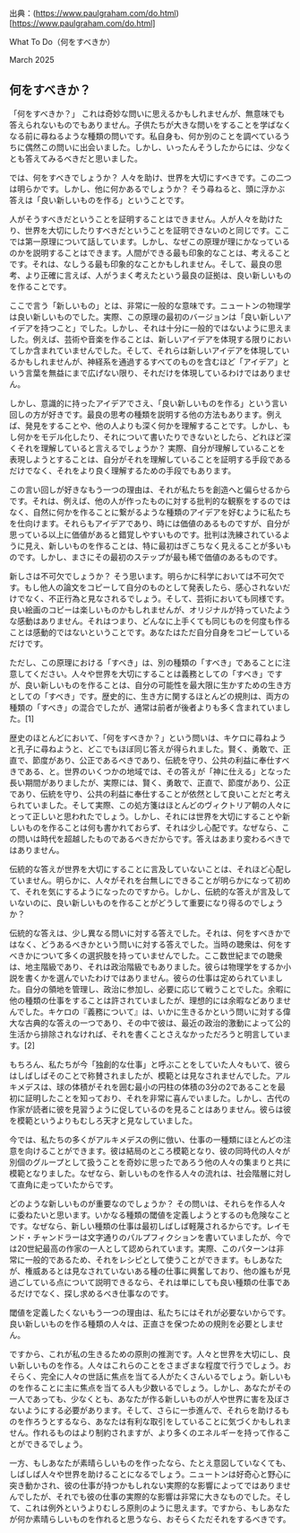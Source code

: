 出典：(https://www.paulgraham.com/do.html)[https://www.paulgraham.com/do.html]

What To Do（何をすべきか）

March 2025

## 何をすべきか？

「何をすべきか？」 これは奇妙な問いに思えるかもしれませんが、無意味でも答えられないものでもありません。子供たちが大きな問いをすることを学ばなくなる前に尋ねるような種類の問いです。私自身も、何か別のことを調べているうちに偶然この問いに出会いました。しかし、いったんそうしたからには、少なくとも答えてみるべきだと思いました。

では、何をすべきでしょうか？ 人々を助け、世界を大切にすべきです。この二つは明らかです。しかし、他に何かあるでしょうか？ そう尋ねると、頭に浮かぶ答えは「良い新しいものを作る」ということです。

人がそうすべきだということを証明することはできません。人が人々を助けたり、世界を大切にしたりすべきだということを証明できないのと同じです。ここでは第一原理について話しています。しかし、なぜこの原理が理にかなっているのかを説明することはできます。人間ができる最も印象的なことは、考えることです。それは、なしうる最も印象的なことかもしれません。そして、最良の思考、より正確に言えば、人がうまく考えたという最良の証拠は、良い新しいものを作ることです。

ここで言う「新しいもの」とは、非常に一般的な意味です。ニュートンの物理学は良い新しいものでした。実際、この原理の最初のバージョンは「良い新しいアイデアを持つこと」でした。しかし、それは十分に一般的ではないように思えました。例えば、芸術や音楽を作ることは、新しいアイデアを体現する限りにおいてしか含まれていませんでした。そして、それらは新しいアイデアを体現しているかもしれませんが、神経系を通過するすべてのものを含むほど「アイデア」という言葉を無益にまで広げない限り、それだけを体現しているわけではありません。

しかし、意識的に持ったアイデアでさえ、「良い新しいものを作る」という言い回しの方が好きです。最良の思考の種類を説明する他の方法もあります。例えば、発見をすることや、他の人よりも深く何かを理解することです。しかし、もし何かをモデル化したり、それについて書いたりできないとしたら、どれほど深くそれを理解していると言えるでしょうか？ 実際、自分が理解していることを表現しようとすることは、自分がそれを理解していることを証明する手段であるだけでなく、それをより良く理解するための手段でもあります。

この言い回しが好きなもう一つの理由は、それが私たちを創造へと偏らせるからです。それは、例えば、他の人が作ったものに対する批判的な観察をするのではなく、自然に何かを作ることに繋がるような種類のアイデアを好むように私たちを仕向けます。それらもアイデアであり、時には価値のあるものですが、自分が思っている以上に価値があると錯覚しやすいものです。批判は洗練されているように見え、新しいものを作ることは、特に最初はぎこちなく見えることが多いものです。しかし、まさにその最初のステップが最も稀で価値のあるものです。

新しさは不可欠でしょうか？ そう思います。明らかに科学においては不可欠です。もし他人の論文をコピーして自分のものとして発表したら、感心されないだけでなく、不正行為と見なされるでしょう。そして、芸術においても同様です。良い絵画のコピーは楽しいものかもしれませんが、オリジナルが持っていたような感動はありません。それはつまり、どんなに上手くても同じものを何度も作ることは感動的ではないということです。あなたはただ自分自身をコピーしているだけです。

ただし、この原理における「すべき」は、別の種類の「すべき」であることに注意してください。人々や世界を大切にすることは義務としての「すべき」ですが、良い新しいものを作ることは、自分の可能性を最大限に生かすための生き方としての「すべき」です。歴史的に、生き方に関するほとんどの規則は、両方の種類の「すべき」の混合でしたが、通常は前者が後者よりも多く含まれていました。[1]

歴史のほとんどにおいて、「何をすべきか？」という問いは、キケロに尋ねようと孔子に尋ねようと、どこでもほぼ同じ答えが得られました。賢く、勇敢で、正直で、節度があり、公正であるべきであり、伝統を守り、公共の利益に奉仕すべきである、と。世界のいくつかの地域では、その答えが「神に仕える」となった長い期間がありましたが、実際には、賢く、勇敢で、正直で、節度があり、公正であり、伝統を守り、公共の利益に奉仕することが依然として良いことだと考えられていました。そして実際、この処方箋はほとんどのヴィクトリア朝の人々にとって正しいと思われたでしょう。しかし、それには世界を大切にすることや新しいものを作ることは何も書かれておらず、それは少し心配です。なぜなら、この問いは時代を超越したものであるべきだからです。答えはあまり変わるべきではありません。

伝統的な答えが世界を大切にすることに言及していないことは、それほど心配していません。明らかに、人々がそれを台無しにできることが明らかになって初めて、それを気にするようになったのですから。しかし、伝統的な答えが言及していないのに、良い新しいものを作ることがどうして重要になり得るのでしょうか？

伝統的な答えは、少し異なる問いに対する答えでした。それは、何をすべきかではなく、どうあるべきかという問いに対する答えでした。当時の聴衆は、何をすべきかについて多くの選択肢を持っていませんでした。ここ数世紀までの聴衆は、地主階級であり、それは政治階級でもありました。彼らは物理学をするか小説を書くかを選んでいたわけではありません。彼らの仕事は定められていました。自分の領地を管理し、政治に参加し、必要に応じて戦うことでした。余暇に他の種類の仕事をすることは許されていましたが、理想的には余暇などありませんでした。キケロの『義務について』は、いかに生きるかという問いに対する偉大な古典的な答えの一つであり、その中で彼は、最近の政治的激動によって公的生活から排除されなければ、それを書くことさえなかっただろうと明言しています。[2]

もちろん、私たちが今「独創的な仕事」と呼ぶことをしていた人々もいて、彼らはしばしばそのことで称賛されましたが、模範とは見なされませんでした。アルキメデスは、球の体積がそれを囲む最小の円柱の体積の3分の2であることを最初に証明したことを知っており、それを非常に喜んでいました。しかし、古代の作家が読者に彼を見習うように促しているのを見ることはありません。彼らは彼を模範というよりもむしろ天才と見なしていました。

今では、私たちの多くがアルキメデスの例に倣い、仕事の一種類にほとんどの注意を向けることができます。彼は結局のところ模範となり、彼の同時代の人々が別個のグループとして扱うことを奇妙に思ったであろう他の人々の集まりと共に模範となりました。なぜなら、新しいものを作る人々の流れは、社会階層に対して直角に走っていたからです。

どのような新しいものが重要なのでしょうか？ その問いは、それらを作る人々に委ねたいと思います。いかなる種類の閾値を定義しようとするのも危険なことです。なぜなら、新しい種類の仕事は最初しばしば軽蔑されるからです。レイモンド・チャンドラーは文字通りのパルプフィクションを書いていましたが、今では20世紀最高の作家の一人として認められています。実際、このパターンは非常に一般的であるため、それをレシピとして使うことができます。もしあなたが、権威あるとは見なされていないある種の仕事に興奮しており、他の誰もが見過ごしている点について説明できるなら、それは単にしても良い種類の仕事であるだけでなく、探し求めるべき仕事なのです。

閾値を定義したくないもう一つの理由は、私たちにはそれが必要ないからです。良い新しいものを作る種類の人々は、正直さを保つための規則を必要としません。

ですから、これが私の生きるための原則の推測です。人々と世界を大切にし、良い新しいものを作る。人々はこれらのことをさまざまな程度で行うでしょう。おそらく、完全に人々の世話に焦点を当てる人がたくさんいるでしょう。新しいものを作ることに主に焦点を当てる人も少数いるでしょう。しかし、あなたがその一人であっても、少なくとも、あなたが作る新しいものが人や世界に害を及ぼさないようにする必要があります。そして、さらに一歩進んで、それらを助けるものを作ろうとするなら、あなたは有利な取引をしていることに気づくかもしれません。作れるものはより制約されますが、より多くのエネルギーを持って作ることができるでしょう。

一方、もしあなたが素晴らしいものを作ったなら、たとえ意図していなくても、しばしば人々や世界を助けることになるでしょう。ニュートンは好奇心と野心に突き動かされ、彼の仕事が持つかもしれない実際的な影響によってではありませんでしたが、それでも彼の仕事の実際的な影響は非常に大きなものでした。そして、これは例外というよりむしろ原則のように思えます。ですから、もしあなたが何か素晴らしいものを作れると思うなら、おそらくただそれをするべきです。
